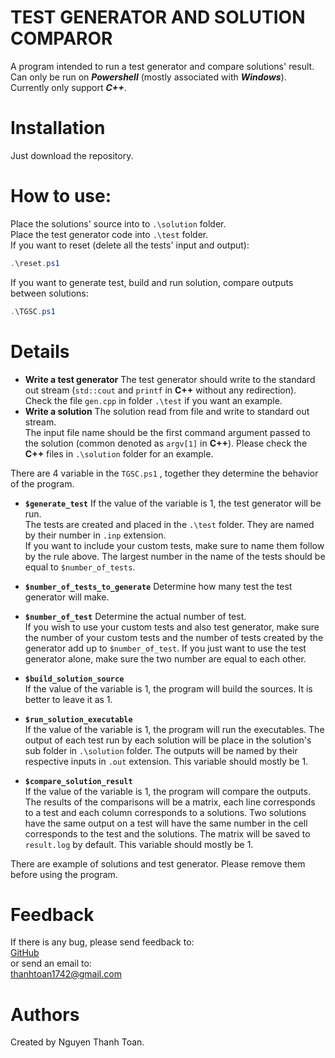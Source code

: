 
# TEST GENERATOR AND SOLUTION COMPAROR  
A program intended to run a test generator and compare solutions' result.  
Can only be run on **_Powershell_** (mostly associated with **_Windows_**).  
Currently only support **_C++_**.

# Installation
Just download the repository.
  
# How to use:  
Place the solutions' source into to `.\solution` folder.  
Place the test generator code into `.\test` folder.  
If you want to reset (delete all the tests' input and output):
```powershell
.\reset.ps1
```
If you want to generate test, build and run solution, compare outputs between solutions:
```powershell
.\TGSC.ps1
```
# Details
* **Write a test generator**
The test generator should write to the standard out stream (`std::cout` and `printf` in **C++** without any redirection).   
Check the file `gen.cpp` in folder `.\test` if you want an example.   
* **Write a solution**
The solution read from file and write to standard out stream.  
The input file name should be the first command argument passed to the solution (common denoted as `argv[1]` in **C++**). Please check the **C++** files in `.\solution` folder for an example.

There are 4 variable in the `TGSC.ps1` , together they determine the behavior of the program. 
* **`$generate_test`**
If the value of the variable is 1, the test generator will be run.  
The tests are created and placed in the `.\test` folder. They are named by their number in `.inp`  extension.  
If you want to include your custom tests, make sure to name them follow by the rule above. The largest number in the name of the tests should be equal to `$number_of_tests`.  
* **`$number_of_tests_to_generate`**
Determine how many test the test generator will make.
* **`$number_of_test`**
 Determine the actual number of test.  
If you wish to use your custom tests and also test generator, make sure the number of your custom tests and the number of tests created by the generator add up to `$number_of_test`. If you just want to use the test generator alone, make sure the two number are equal to each other.  
  
* **`$build_solution_source`**  
If the value of the variable is 1, the program will build the sources. It is better to leave it as 1.  
  
* **`$run_solution_executable`**  
If the value of the variable is 1, the program will run the executables. The output of each test run by each solution will be place in the solution's sub folder in `.\solution` folder. The outputs will be named by their respective inputs in `.out` extension. This variable should mostly be 1.  
  
* **`$compare_solution_result`**  
If the value of the variable is 1, the program will compare the outputs. The results of the comparisons will be a matrix, each line corresponds to a test and each column corresponds to a solutions. Two solutions have the same output on a test will have the same number in the cell corresponds to the test and the solutions. The matrix will be saved to `result.log` by default. This variable should mostly be 1.  
  
There are example of solutions and test generator. Please remove them before using the program.
  
# Feedback
If there is any bug, please send feedback to:  
[GitHub](
https://github.com/thanhtoan1742/TestGeneratorAndSolutionComparor)  
or send an email to:  
thanhtoan1742@gmail.com
# Authors 
Created by Nguyen Thanh Toan.
